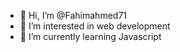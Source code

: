 - 👋 Hi, I’m @Fahimahmed71
- 👀 I’m interested in web development
- 🌱 I’m currently learning Javascript

<!---
Fahimahmed71/Fahimahmed71 is a ✨ special ✨ repository because its `README.md` (this file) appears on your GitHub profile.
You can click the Preview link to take a look at your changes.
--->
